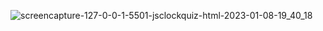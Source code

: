 ![screencapture-127-0-0-1-5501-jsclockquiz-html-2023-01-08-19_40_18](https://user-images.githubusercontent.com/119101725/211201738-e11bd98a-2b54-49f8-bf4d-2a5095ea5b88.png)
